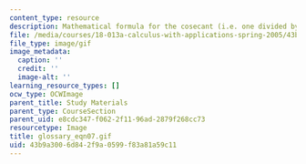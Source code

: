 ```yaml
---
content_type: resource
description: Mathematical formula for the cosecant (i.e. one divided by sin(x)).
file: /media/courses/18-013a-calculus-with-applications-spring-2005/43b9a3006d842f9a0599f83a81a59c11_glossary_eqn07.gif
file_type: image/gif
image_metadata:
  caption: ''
  credit: ''
  image-alt: ''
learning_resource_types: []
ocw_type: OCWImage
parent_title: Study Materials
parent_type: CourseSection
parent_uid: e8cdc347-f062-2f11-96ad-2879f268cc73
resourcetype: Image
title: glossary_eqn07.gif
uid: 43b9a300-6d84-2f9a-0599-f83a81a59c11
---
```

